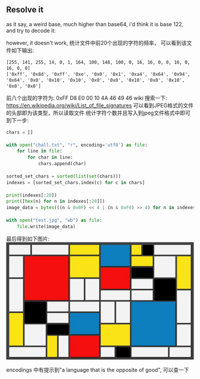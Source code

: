 ## Resolve it

as it say, a weird base, much higher than base64, i'd think it is base 122, and  try to decode it:

however, it doesn't work, 
统计文件中前20个出现的字符的频率， 可以看到该文件如下输出:
```shell
[255, 141, 255, 14, 0, 1, 164, 100, 148, 100, 0, 16, 16, 0, 0, 16, 0, 16, 0, 0]
['0xff', '0x8d', '0xff', '0xe', '0x0', '0x1', '0xa4', '0x64', '0x94', '0x64', '0x0', '0x10', '0x10', '0x0', '0x0', '0x10', '0x0', '0x10', '0x0', '0x0']
```
前八个出现的字符为: 0xFF D8 E0 00 10 4A 46 49 46
wiki 搜索一下: https://en.wikipedia.org/wiki/List_of_file_signatures 可以看到JPEG格式的文件的头部即为该类型，所以读取文件 统计字符个数并且写入到jpeg文件格式中即可到下一步:
```python
chars = []

with open("chall.txt", "r", encoding='utf8') as file:
    for line in file:
        for char in line:
            chars.append(char)

sorted_set_chars = sorted(list(set(chars)))
indexes = [sorted_set_chars.index(c) for c in chars]

print(indexes[:20])
print([hex(n) for n in indexes[:20]])
image_data = bytes(((n & 0x0F) << 4 | (n & 0xF0) >> 4) for n in indexes)

with open("test.jpg", "wb") as file:
    file.write(image_data)
```
最后得到如下图片:
!["test.jpg"](./test.jpg "test.jpg")

encodings 中有提示到"a language that is the opposite of good", 可以查一下

